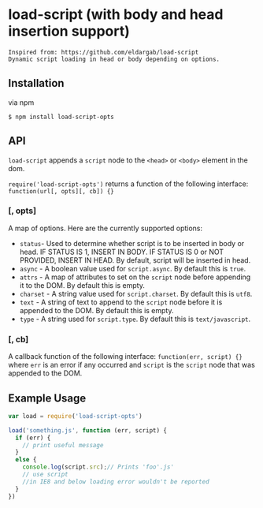 # load-script (with body and head insertion support)
    Inspired from: https://github.com/eldargab/load-script 
    Dynamic script loading in head or body depending on options.

## Installation

via npm

```
$ npm install load-script-opts
```

## API
`load-script` appends a `script` node to the `<head>` or `<body>` element in the dom.

`require('load-script-opts')` returns a function of the following interface:  `function(url[, opts][, cb]) {}`


### [, opts]
A map of options.  Here are the currently supported options:

* `status`- Used to determine whether script is to be inserted in body or head.
            IF STATUS IS 1, INSERT IN BODY.
            IF STATUS IS 0 or NOT PROVIDED, INSERT IN HEAD.
            By default, script will be inserted in head.
* `async` - A boolean value used for `script.async`.  By default this is `true`.
* `attrs` - A map of attributes to set on the `script` node before appending it to the DOM.  By default this is empty.
* `charset` - A string value used for `script.charset`.  By default this is `utf8`.
* `text` - A string of text to append to the `script` node before it is appended to the DOM.  By default this is empty.
* `type` - A string used for `script.type`.  By default this is `text/javascript`.

### [, cb]
A callback function of the following interface: `function(err, script) {}` where `err` is an error if any occurred and `script` is the `script` node that was appended to the DOM.

## Example Usage

```javascript
var load = require('load-script-opts')

load('something.js', function (err, script) {
  if (err) {
    // print useful message
  }
  else {
    console.log(script.src);// Prints 'foo'.js'
    // use script
    //in IE8 and below loading error wouldn't be reported
  }
})
```
